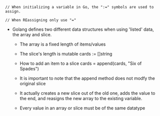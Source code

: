 	// When initializing a variable in Go, the ":=" symbols are used to assign.

	// When REassigning only use "="


- Golang defines two different data structures when using 'listed' data, the array and slice.

    - The array is a fixed length of items/values

    - The slice's length is mutable
        cards := []string
    - How to add an item to a slice
        cards = append(cards, "Six of Spades")
    - It is important to note that the append method does not modfy the original slice
    - It actually creates a new slice out of the old one, adds the value to the end, and reasigns the new array to the existing variable.

    - Every value in an array or slice must be of the same datatype 
